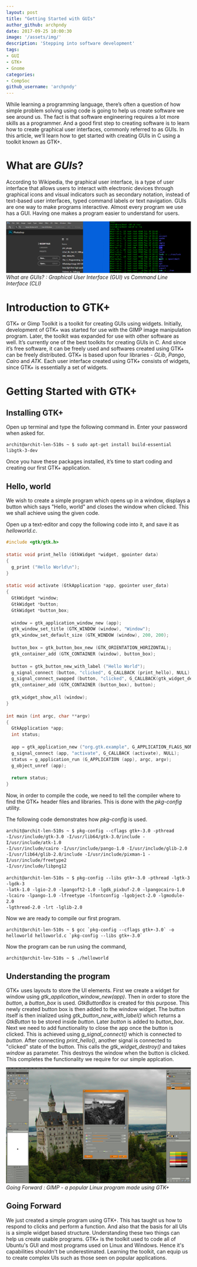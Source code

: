 ```yaml
---
layout: post
title: "Getting Started with GUIs"
author_github: archpndy
date: 2017-09-25 10:00:30
image: '/assets/img/'
description: 'Stepping into software development'
tags:
- GUI
- GTK+
- Gnome
categories:
- CompSoc
github_username: 'archpndy'
---
```


While learning a programming language, there’s often a question of how simple problem solving using code is going to help us create software we see around us. The fact is that software engineering requires a lot more skills as a programmer. And a good first step to creating software is to learn how to create graphical user interfaces, commonly referred to as GUIs. In this article, we’ll learn how to get started with creating GUIs in C using a toolkit known as GTK+.

# What are *GUIs*?
According to Wikipedia, the graphical user interface, is a type of user interface that allows users to interact with electronic devices through graphical icons and visual indicators such as secondary notation, instead of text-based user interfaces, typed command labels or text navigation. GUIs are one way to make programs interactive. Almost every program we use has a GUI. Having one makes a program easier to understand for users.

![Graphical User Interface (GUI) vs Command Line Interface (CLI)](/blog/assets/img/getting-started-with-gui/guivscli.jpg)
*What are GUIs? : Graphical User Interface (GUI) vs Command Line Interface (CLI)*

# Introduction to GTK+
GTK+ or Gimp Toolkit is a toolkit for creating GUIs using widgets. Initially, development of GTK+ was started for use with the GIMP image manipulation program. Later, the toolkit was expanded for use with other software as well. It’s currently one of the best toolkits for creating GUIs in C. And since it’s free software, it can be freely used and softwares created using GTK+ can be freely distributed. GTK+ is based upon four libraries - *GLib*, *Pango*, *Cairo* and *ATK*. Each user interface created using GTK+ consists of widgets, since GTK+ is essentially a set of widgets.  

# Getting Started with GTK+
## Installing GTK+
Open up terminal and type the following command in. Enter your password when asked for.

```shell
archit@archit-len-510s ~ $ sudo apt-get install build-essential libgtk-3-dev
```


Once you have these packages installed, it’s time to start coding and creating our first GTK+ application.

## Hello, world
We wish to create a simple program which opens up in a window, displays a button which says "Hello, world" and closes the window when clicked.
This we shall achieve using the given code.

Open up a text-editor and copy the following code into it, and save it as *helloworld.c*.

```C
#include <gtk/gtk.h>

static void print_hello (GtkWidget *widget, gpointer data)
{
  g_print ("Hello World\n");
}

static void activate (GtkApplication *app, gpointer user_data)
{
  GtkWidget *window;
  GtkWidget *button;
  GtkWidget *button_box;

  window = gtk_application_window_new (app);
  gtk_window_set_title (GTK_WINDOW (window), "Window");
  gtk_window_set_default_size (GTK_WINDOW (window), 200, 200);

  button_box = gtk_button_box_new (GTK_ORIENTATION_HORIZONTAL);
  gtk_container_add (GTK_CONTAINER (window), button_box);

  button = gtk_button_new_with_label ("Hello World");
  g_signal_connect (button, "clicked", G_CALLBACK (print_hello), NULL);
  g_signal_connect_swapped (button, "clicked", G_CALLBACK(gtk_widget_destroy), window);
  gtk_container_add (GTK_CONTAINER (button_box), button);

  gtk_widget_show_all (window);
}

int main (int argc, char **argv)
{
  GtkApplication *app;
  int status;

  app = gtk_application_new ("org.gtk.example", G_APPLICATION_FLAGS_NONE);
  g_signal_connect (app, "activate", G_CALLBACK (activate), NULL);
  status = g_application_run (G_APPLICATION (app), argc, argv);
  g_object_unref (app);

  return status;
}
```
Now, in order to compile the code, we need to tell the compiler where to find the GTK+ header files and libraries. This is done with the *pkg-config* utility.

The following code demonstrates how *pkg-config* is used.

```shell
archit@archit-len-510s ~ $ pkg-config --cflags gtk+-3.0 -pthread
-I/usr/include/gtk-3.0 -I/usr/lib64/gtk-3.0/include -I/usr/include/atk-1.0
-I/usr/include/cairo -I/usr/include/pango-1.0 -I/usr/include/glib-2.0
-I/usr/lib64/glib-2.0/include -I/usr/include/pixman-1 -I/usr/include/freetype2
-I/usr/include/libpng12

archit@archit-len-510s ~ $ pkg-config --libs gtk+-3.0 -pthread -lgtk-3 -lgdk-3
-latk-1.0 -lgio-2.0 -lpangoft2-1.0 -lgdk_pixbuf-2.0 -lpangocairo-1.0
-lcairo -lpango-1.0 -lfreetype -lfontconfig -lgobject-2.0 -lgmodule-2.0
-lgthread-2.0 -lrt -lglib-2.0     
```
Now we are ready to compile our first program.
```shell
archit@archit-len-510s ~ $ gcc `pkg-config --cflags gtk+-3.0` -o
helloworld helloworld.c `pkg-config --libs gtk+-3.0`
```

Now the program can be run using the command,
```shell
archit@archit-lev-510s ~ $ ./helloworld
```


## Understanding the program
GTK+ uses layouts to store the UI elements. First we create a widget for window using *gtk_application_window_new(app)*. Then in order to store the *button*, a *button_box* is used. *GtkButtonBox* is created for this purpose. This newly created button box is then added to the window widget. The button itself is then inialized using *gtk_button_new_with_label()* which returns a *GtkButton* to be stored inside *button*. Later *button* is added to *button_box*. Next we need to add functionality to close the app once the button is clicked. This is achieved using *g_signal_connect()* which is connected to *button*. After connecting *print_hello()*, another signal is connected to "clicked" state of the button. This calls the *gtk_widget_destroy()* and takes *window* as parameter. This destroys the window when the button is clicked. This completes the functionality we require for our simple applcation.

![GIMP](/blog/assets/img/getting-started-with-gui/gimp.jpg)
*Going Forward : GIMP - a popular Linux program made using GTK+*

## Going Forward
We just created a simple program using GTK+. This has taught us how to respond to clicks and perform a function. And also that the basis for all UIs is a simple widget based structure. Understanding these two things can help us create usable programs. GTK+ is the toolkit used to code all of Ubuntu's GUI and most programs used on Linux and Windows. Hence it's capabilities shouldn't be underestimated. Learning the toolkit, can equip us to create complex UIs such as those seen on popular applications.



